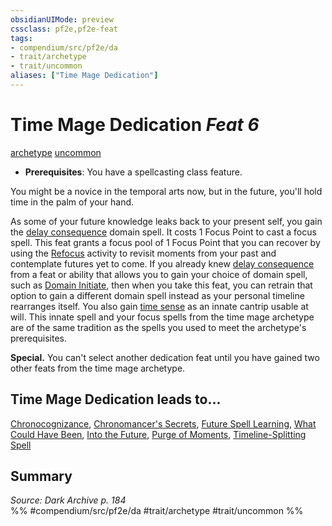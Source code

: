 ```yaml
---
obsidianUIMode: preview
cssclass: pf2e,pf2e-feat
tags:
- compendium/src/pf2e/da
- trait/archetype
- trait/uncommon
aliases: ["Time Mage Dedication"]
---
```

# Time Mage Dedication  *Feat 6*  
[archetype](rules/traits/archetype.md)  [uncommon](rules/traits/uncommon.md)  

- **Prerequisites**: You have a spellcasting class feature.

You might be a novice in the temporal arts now, but in the future, you'll hold time in the palm of your hand.

As some of your future knowledge leaks back to your present self, you gain the [delay consequence](compendium/spells/delay-consequence-logm.md) domain spell. It costs 1 Focus Point to cast a focus spell. This feat grants a focus pool of 1 Focus Point that you can recover by using the [Refocus](rules/actions/refocus.md) activity to revisit moments from your past and contemplate futures yet to come. If you already knew [delay consequence](compendium/spells/delay-consequence-logm.md) from a feat or ability that allows you to gain your choice of domain spell, such as [Domain Initiate](compendium/feats/domain-initiate.md), then when you take this feat, you can retrain that option to gain a different domain spell instead as your personal timeline rearranges itself. You also gain [time sense](compendium/spells/time-sense-da.md) as an innate cantrip usable at will. This innate spell and your focus spells from the time mage archetype are of the same tradition as the spells you used to meet the archetype's prerequisites.

**Special.** You can't select another dedication feat until you have gained two other feats from the time mage archetype.

## Time Mage Dedication leads to...

[Chronocognizance](compendium/feats/chronocognizance-da.md), [Chronomancer's Secrets](compendium/feats/chronomancers-secrets-da.md), [Future Spell Learning](compendium/feats/future-spell-learning-da.md), [What Could Have Been](compendium/feats/what-could-have-been-da.md), [Into the Future](compendium/feats/into-the-future-da.md), [Purge of Moments](compendium/feats/purge-of-moments-da.md), [Timeline-Splitting Spell](compendium/feats/timeline-splitting-spell-da.md)

## Summary

*Source: Dark Archive p. 184*  
%% #compendium/src/pf2e/da #trait/archetype #trait/uncommon %%